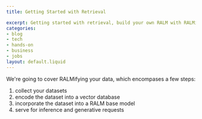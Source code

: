 ```yaml
---
title: Getting Started with Retrieval

excerpt: Getting started with retrieval, build your own RALM with RALMify
categories:
- blog
- tech
- hands-on
- business
- jobs
layout: default.liquid
---
```


We're going to cover RALMifying your data, which encompases a few steps:

1. collect your datasets
2. encode the dataset into a vector database
3. incorporate the dataset into a RALM base model
4. serve for inference and generative requests


